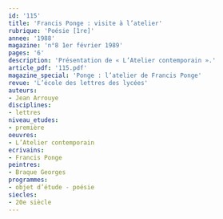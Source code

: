 ```yaml
---
id: '115'
title: 'Francis Ponge : visite à l’atelier'
rubrique: 'Poésie [1re]'
annee: '1988'
magazine: 'n°8 1er février 1989'
pages: '6'
description: 'Présentation de « L’Atelier contemporain ».'
article_pdf: '115.pdf'
magazine_special: 'Ponge : l’atelier de Francis Ponge'
revue: 'L’école des lettres des lycées'
auteurs:
- Jean Arrouye
disciplines:
- lettres
niveau_etudes:
- première
oeuvres:
- L’Atelier contemporain
ecrivains:
- Francis Ponge
peintres:
- Braque Georges
programmes:
- objet d’étude - poésie
siecles:
- 20e siècle
---
```

